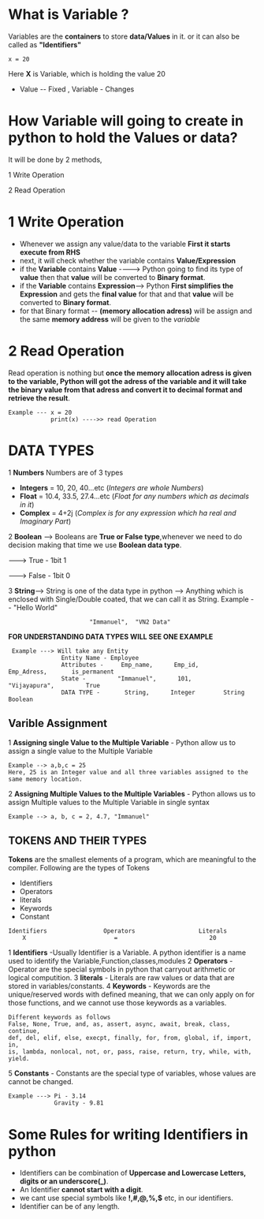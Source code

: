 # What is Variable ?
Variables are the **containers** to store **data/Values** in it. or it can also be called as **"Identifiers"**
```
x = 20
```
Here **X** is Variable, which is holding the value 20
- Value -- Fixed ,           Variable - Changes 

# How Variable will going to create in python to hold the Values or data?
It will be done by 2 methods,

1 Write Operation

2 Read Operation 
# 1 Write Operation
- Whenever we assign any value/data to the variable **First it starts execute from RHS**
- next, it will check whether the variable contains **Value/Expression**
- if the **Variable** contains **Value**   ----> Python going to find its type of **value** then that **value** will be converted to                                                      **Binary format**.
- if the **Variable** contains **Expression**--> Python **First simplifies the Expression** and gets the **final value** for that and                                                      that **value** will be converted to **Binary format**.
- for that Binary format -- **(memory allocation adress)** will be assign and the same **memory address** will be given to the *variable* 
# 2 Read Operation 
Read operation is nothing but **once the memory allocation adress is given to the variable, Python will got the adress of the variable and it will take the binary value from that adress and convert it to decimal format and retrieve the result**.
```
Example --- x = 20 
            print(x) ---->> read Operation 
```

# DATA TYPES

1 **Numbers** 
Numbers are of 3 types
- **Integers** = 10, 20, 40...etc (*Integers are whole Numbers*)
- **Float** = 10.4, 33.5, 27.4...etc (*Float for any numbers which as decimals in it*)
- **Complex** = 4+2j (*Complex is for any expression which ha real and Imaginary Part*)

2 **Boolean** --> Booleans are **True or False type**,whenever we need to do decision making that time we use **Boolean data type**.

  ---> True  -  1bit     1
  
  ---> False -  1bit     0  

3 **String**--> String is one of the data type in python --> Anything which is enclosed with Single/Double coated, that we can call it as String. 
                Example -- "Hello World"
                
                           "Immanuel",  "VN2 Data"
           
**FOR UNDERSTANDING DATA TYPES WILL SEE ONE EXAMPLE**
```
 Example ---> Will take any Entity
               Entity Name - Employee
               Attributes -     Emp_name,      Emp_id,      Emp_Adress,       is_permanent
               State -         "Immanuel",      101,        "Vijayapura",         True
               DATA TYPE -       String,      Integer        String             Boolean
```
## Varible Assignment

1 **Assigning single Value to the Multiple Variable** - 
Python allow us to assign a single value to the Multiple Variable 
```
Example --> a,b,c = 25 
Here, 25 is an Integer value and all three variables assigned to the same memory location.
```

2 **Assigning Multiple Values to the Multiple Variables** -
Python allows us to assign Multiple values to the Multiple Variable in single syntax 
```
Example --> a, b, c = 2, 4.7, "Immanuel" 
```


## TOKENS AND THEIR TYPES 
**Tokens** are the smallest elements of a program, which are meaningful to the compiler.
Following are the types of Tokens 
- Identifiers
- Operators
- literals
- Keywords
- Constant
```
Identifiers                Operators                  Literals
    X                         =                          20
```

1 **Identifiers** -Usually Identifier is a Variable. A python identifier is a name used to identify the Variable,Function,classes,modules
2 **Operators** - Operator are the special symbols in python that carryout arithmetic or logical computition.
3 **literals** - Literals are raw values or data that are stored in variables/constants.
4 **Keywords** - Keywords are the unique/reserved words with defined meaning, that we can only apply on for those functions, and we                        cannot use those keywords as a variables.

```
Different keywords as follows
False, None, True, and, as, assert, async, await, break, class, continue,
def, del, elif, else, execpt, finally, for, from, global, if, import, in, 
is, lambda, nonlocal, not, or, pass, raise, return, try, while, with, yield.
```

5 **Constants** - Constants are the special type of variables, whose values are cannot be changed.
```
Example ---> Pi - 3.14
             Gravity - 9.81
```

# Some Rules for writing Identifiers in python 
- Identifiers can be combination of **Uppercase and Lowercase Letters, digits or an underscore(_)**.
- An Identifier **cannot start with a digit**.
- we cant use special symbols like **!,#,@,%,$** etc, in our identifiers.
- Identifier can be of any length.
 



